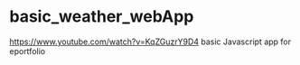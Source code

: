 # basic_weather_webApp
https://www.youtube.com/watch?v=KqZGuzrY9D4 basic Javascript app for eportfolio
